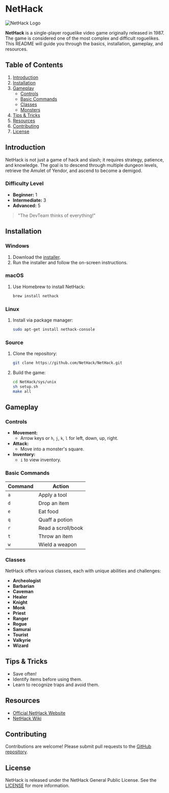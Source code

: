 # NetHack

![NetHack Logo](https://www.nethack.org/common/nethacklogo-348x128.png)

**NetHack** is a single-player roguelike video game originally released in 1987. The game is considered one of the most complex and difficult roguelikes. This README will guide you through the basics, installation, gameplay, and resources.

## Table of Contents
1. [Introduction](#introduction)
2. [Installation](#installation)
3. [Gameplay](#gameplay)
   - [Controls](#controls)
   - [Basic Commands](#basic-commands)
   - [Classes](#classes)
   - [Monsters](#monsters)
4. [Tips & Tricks](#tips--tricks)
5. [Resources](#resources)
6. [Contributing](#contributing)
7. [License](#license)

## Introduction

NetHack is not just a game of hack and slash; it requires strategy, patience, and knowledge. The goal is to descend through multiple dungeon levels, retrieve the Amulet of Yendor, and ascend to become a demigod.

### Difficulty Level

- **Beginner:** 1
- **Intermediate:** 3
- **Advanced:** 5

> "The DevTeam thinks of everything!"

## Installation

### Windows

1. Download the [installer](https://www.nethack.org/v360/ports/download-windows.html).
2. Run the installer and follow the on-screen instructions.

### macOS

1. Use Homebrew to install NetHack:
    ```sh
    brew install nethack
    ```

### Linux

1. Install via package manager:
    ```sh
    sudo apt-get install nethack-console
    ```

### Source

1. Clone the repository:
    ```sh
    git clone https://github.com/NetHack/NetHack.git
    ```
2. Build the game:
    ```sh
    cd NetHack/sys/unix
    sh setup.sh
    make all
    ```

## Gameplay

### Controls

- **Movement:**
  - Arrow keys or `h`, `j`, `k`, `l` for left, down, up, right.
- **Attack:**
  - Move into a monster's square.
- **Inventory:**
  - `i` to view inventory.

### Basic Commands

| Command | Action                 |
| ------- | ---------------------- |
| `a`     | Apply a tool           |
| `d`     | Drop an item           |
| `e`     | Eat food               |
| `q`     | Quaff a potion         |
| `r`     | Read a scroll/book     |
| `t`     | Throw an item          |
| `w`     | Wield a weapon         |

### Classes

NetHack offers various classes, each with unique abilities and challenges:

- **Archeologist**
- **Barbarian**
- **Caveman**
- **Healer**
- **Knight**
- **Monk**
- **Priest**
- **Ranger**
- **Rogue**
- **Samurai**
- **Tourist**
- **Valkyrie**
- **Wizard**

## Tips & Tricks

- Save often!
- Identify items before using them.
- Learn to recognize traps and avoid them.

## Resources

- [Official NetHack Website](https://www.nethack.org/)
- [NetHack Wiki](https://nethackwiki.com/)

## Contributing

Contributions are welcome! Please submit pull requests to the [GitHub repository](https://github.com/NetHack/NetHack).

## License

NetHack is released under the NetHack General Public License. See the [LICENSE](https://www.nethack.org/license.html) for more information.
